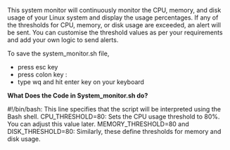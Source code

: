 This system monitor will continuously monitor the CPU, memory, and disk usage of your Linux system and display the usage percentages. If any of the thresholds for CPU, memory, or disk usage are exceeded, an alert will be sent. You can customise the threshold values as per your requirements and add your own logic to send alerts.

To save the system_monitor.sh file, 
  - press esc key
  - press colon key :
  - type wq and hit enter key on your keyboard

**What Does the Code in System_monitor.sh do?**

#!/bin/bash: This line specifies that the script will be interpreted using the Bash shell.
CPU_THRESHOLD=80: Sets the CPU usage threshold to 80%. You can adjust this value later.
MEMORY_THRESHOLD=80 and DISK_THRESHOLD=80: Similarly, these define thresholds for memory and disk usage.

